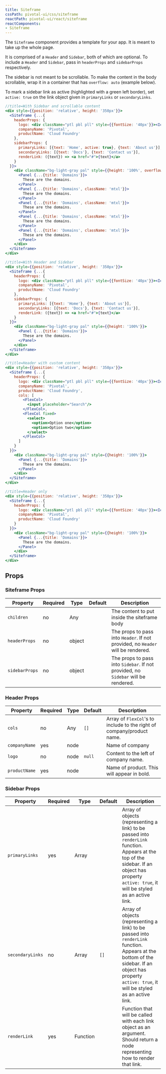 ```yaml
---
title: Siteframe
cssPath: pivotal-ui/css/siteframe
reactPath: pivotal-ui/react/siteframe
reactComponents:
- Siteframe
---
```



The `Siteframe` component provides a template for your app. It is meant to take up the whole page.

It is comprised of a `Header` and `Sidebar`, both of which are optional. To include a `Header` and `Sidebar`, pass in `headerProps` and `sidebarProps` respectively.

The sidebar is not meant to be scrollable. To make the content in the body scrollable, wrap it in a container that has `overflow: auto` (example below).

To mark a sidebar link as active (highlighted with a green left border), set `active: true` on the link object given in `primaryLinks` or `secondaryLinks`.

```jsx
//title=With Sidebar and scrollable content
<div style={{position: 'relative', height: '350px'}}>
  <Siteframe {...{
    headerProps: {
      logo: <div className="ptl pbl pll" style={{fontSize: '40px'}}><Icon src="pivotal_ui_inverted" style={{fill: 'currentColor'}}/></div>,
      companyName: 'Pivotal',
      productName: 'Cloud Foundry'
    },
    sidebarProps: {
      primaryLinks: [{text: 'Home', active: true}, {text: 'About us'}],
      secondaryLinks: [{text: 'Docs'}, {text: 'Contact us'}],
      renderLink: ({text}) => <a href="#">{text}</a>
    }
  }}>
    <div className="bg-light-gray pal" style={{height: '100%', overflow: 'auto'}}>
      <Panel {...{title: 'Domains'}}>
        These are the domains.
      </Panel>
      <Panel {...{title: 'Domains', className: 'mtxl'}}>
        These are the domains.
      </Panel>
      <Panel {...{title: 'Domains', className: 'mtxl'}}>
        These are the domains.
      </Panel>
      <Panel {...{title: 'Domains', className: 'mtxl'}}>
        These are the domains.
      </Panel>
      <Panel {...{title: 'Domains', className: 'mtxl'}}>
        These are the domains.
      </Panel>
    </div>
  </Siteframe>
</div>
```

```jsx
//title=With Header and Sidebar
<div style={{position: 'relative', height: '350px'}}>
  <Siteframe {...{
    headerProps: {
      logo: <div className="ptl pbl pll" style={{fontSize: '40px'}}><Icon src="pivotal_ui_inverted" style={{fill: 'currentColor'}}/></div>,
      companyName: 'Pivotal',
      productName: 'Cloud Foundry'
    },
    sidebarProps: {
      primaryLinks: [{text: 'Home'}, {text: 'About us'}],
      secondaryLinks: [{text: 'Docs'}, {text: 'Contact us'}],
      renderLink: ({text}) => <a href="#">{text}</a>
    }
  }}>
    <div className="bg-light-gray pal" style={{height: '100%'}}>
      <Panel {...{title: 'Domains'}}>
        These are the domains.
      </Panel>
    </div>
  </Siteframe>
</div>
```

```jsx
//title=Header with custom content
<div style={{position: 'relative', height: '350px'}}>
  <Siteframe {...{
    headerProps: {
      logo: <div className="ptl pbl pll" style={{fontSize: '40px'}}><Icon src="pivotal_ui_inverted" style={{fill: 'currentColor'}}/></div>,
      companyName: 'Pivotal',
      productName: 'Cloud Foundry',
      cols: [
        <FlexCol>
          <input placeholder="Search"/>
        </FlexCol>,
        <FlexCol fixed>
          <select>
            <option>Option one</option>
            <option>Option two</option>
          </select>
        </FlexCol>
      ]
    }
  }}>
    <div className="bg-light-gray pal" style={{height: '100%'}}>
      <Panel {...{title: 'Domains'}}>
        These are the domains.
      </Panel>
    </div>
  </Siteframe>
</div>
```

```jsx
//title=Header only
<div style={{position: 'relative', height: '350px'}}>
  <Siteframe {...{
    headerProps: {
      logo: <div className="ptl pbl pll" style={{fontSize: '40px'}}><Icon src="pivotal_ui_inverted" style={{fill: 'currentColor'}}/></div>,
      companyName: 'Pivotal',
      productName: 'Cloud Foundry'
    }
  }}>
    <div className="bg-light-gray pal" style={{height: '100%'}}>
      <Panel {...{title: 'Domains'}}>
        These are the domains.
      </Panel>
    </div>
  </Siteframe>
</div>
```

## Props

### Siteframe Props

Property | Required | Type | Default | Description
---------|----------|------|---------|------------
`children` | no  | Any      | | The content to put inside the siteframe body
`headerProps` | no  | object   | | The props to pass into `Header`. If not provided, no `Header` will be rendered.
`sidebarProps` | no  | object   | | The props to pass into `Sidebar`. If not provided, no `Sidebar` will be rendered.

### Header Props

Property | Required | Type | Default | Description
---------|----------|------|---------|------------
`cols` | no  | Any      | `[]` | Array of `FlexCol`'s to include to the right of company/product name.
`companyName` | yes  | node   | | Name of company
`logo` | no  | node   | `null` | Content to the left of company name.
`productName` | yes  | node   | | Name of product. This will appear in bold.

### Sidebar Props

Property | Required | Type | Default | Description
---------|----------|------|---------|------------
`primaryLinks` | yes  | Array      | | Array of objects (representing a link) to be passed into `renderLink` function. Appears at the top of the sidebar. If an object has property `active: true`, it will be styled as an active link.
`secondaryLinks` | no  | Array      | `[]` | Array of objects (representing a link) to be passed into `renderLink` function. Appears at the bottom of the sidebar. If an object has property `active: true`, it will be styled as an active link.
`renderLink` | yes  | Function      | | Function that will be called with each link object as an argument. Should return a node representing how to render that link.